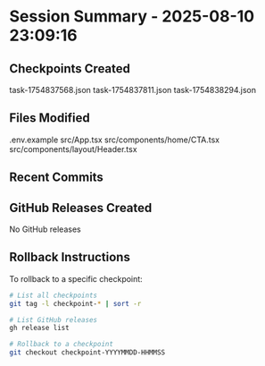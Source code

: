 # Session Summary - 2025-08-10 23:09:16

## Checkpoints Created
task-1754837568.json
task-1754837811.json
task-1754838294.json

## Files Modified
.env.example
src/App.tsx
src/components/home/CTA.tsx
src/components/layout/Header.tsx

## Recent Commits


## GitHub Releases Created
No GitHub releases

## Rollback Instructions
To rollback to a specific checkpoint:
```bash
# List all checkpoints
git tag -l checkpoint-* | sort -r

# List GitHub releases
gh release list

# Rollback to a checkpoint
git checkout checkpoint-YYYYMMDD-HHMMSS
```
